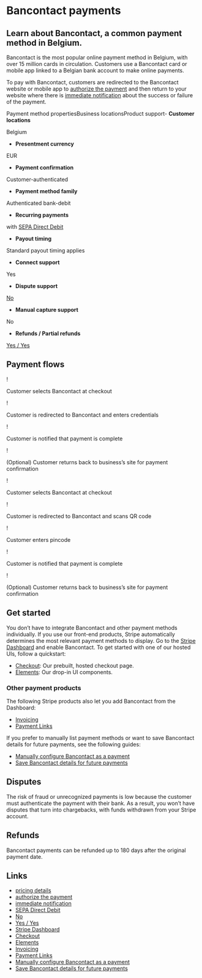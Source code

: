 # Bancontact payments

## Learn about Bancontact, a common payment method in Belgium.

Bancontact is the most popular online payment method in Belgium, with over 15
million cards in circulation. Customers use a Bancontact card or mobile app
linked to a Belgian bank account to make online payments.

To pay with Bancontact, customers are redirected to the Bancontact website or
mobile app to [authorize the
payment](https://docs.stripe.com/payments/payment-methods#customer-actions) and
then return to your website where there is [immediate
notification](https://docs.stripe.com/payments/payment-methods#payment-notification)
about the success or failure of the payment.

Payment method propertiesBusiness locationsProduct support- **Customer
locations**

Belgium
- **Presentment currency**

EUR
- **Payment confirmation**

Customer-authenticated
- **Payment method family**

Authenticated bank-debit
- **Recurring payments**

with [SEPA Direct
Debit](https://docs.stripe.com/billing/subscriptions/bancontact)
- **Payout timing**

Standard payout timing applies
- **Connect support**

Yes
- **Dispute support**

[No](https://docs.stripe.com/payments/bancontact#disputed-payments)
- **Manual capture support**

No
- **Refunds / Partial refunds**

[Yes / Yes](https://docs.stripe.com/payments/bancontact#refunds)

## Payment flows

!

Customer selects Bancontact at checkout

!

Customer is redirected to Bancontact and enters credentials

!

Customer is notified that payment is complete

!

(Optional) Customer returns back to business’s site for payment confirmation

!

Customer selects Bancontact at checkout

!

Customer is redirected to Bancontact and scans QR code

!

Customer enters pincode

!

Customer is notified that payment is complete

!

(Optional) Customer returns back to business’s site for payment confirmation

## Get started

You don’t have to integrate Bancontact and other payment methods individually.
If you use our front-end products, Stripe automatically determines the most
relevant payment methods to display. Go to the [Stripe
Dashboard](https://dashboard.stripe.com/settings/payment_methods) and enable
Bancontact. To get started with one of our hosted UIs, follow a quickstart:

- [Checkout](https://docs.stripe.com/checkout/quickstart): Our prebuilt, hosted
checkout page.
- [Elements](https://docs.stripe.com/payments/quickstart): Our drop-in UI
components.

### Other payment products

The following Stripe products also let you add Bancontact from the Dashboard:

- [Invoicing](https://docs.stripe.com/invoicing/no-code-guide)
- [Payment Links](https://docs.stripe.com/payment-links)

If you prefer to manually list payment methods or want to save Bancontact
details for future payments, see the following guides:

- [Manually configure Bancontact as a
payment](https://docs.stripe.com/payments/bancontact/accept-a-payment)
- [Save Bancontact details for future
payments](https://docs.stripe.com/payments/bancontact/set-up-payment)

## Disputes

The risk of fraud or unrecognized payments is low because the customer must
authenticate the payment with their bank. As a result, you won’t have disputes
that turn into chargebacks, with funds withdrawn from your Stripe account.

## Refunds

Bancontact payments can be refunded up to 180 days after the original payment
date.

## Links

- [pricing details](https://stripe.com/pricing/local-payment-methods)
- [authorize the
payment](https://docs.stripe.com/payments/payment-methods#customer-actions)
- [immediate
notification](https://docs.stripe.com/payments/payment-methods#payment-notification)
- [SEPA Direct Debit](https://docs.stripe.com/billing/subscriptions/bancontact)
- [No](https://docs.stripe.com/payments/bancontact#disputed-payments)
- [Yes / Yes](https://docs.stripe.com/payments/bancontact#refunds)
- [Stripe Dashboard](https://dashboard.stripe.com/settings/payment_methods)
- [Checkout](https://docs.stripe.com/checkout/quickstart)
- [Elements](https://docs.stripe.com/payments/quickstart)
- [Invoicing](https://docs.stripe.com/invoicing/no-code-guide)
- [Payment Links](https://docs.stripe.com/payment-links)
- [Manually configure Bancontact as a
payment](https://docs.stripe.com/payments/bancontact/accept-a-payment)
- [Save Bancontact details for future
payments](https://docs.stripe.com/payments/bancontact/set-up-payment)